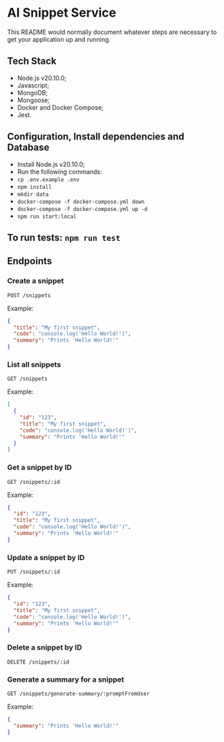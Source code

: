 # AI Snippet Service

This README would normally document whatever steps are necessary to get your application up and running.

## Tech Stack

- Node.js v20.10.0;
- Javascript;
- MongoDB;
- Mongoose;
- Docker and Docker Compose;
- Jest.


## Configuration, Install dependencies and Database

- Install Node.js v20.10.0;
- Run the following commands:
- `cp .env.example .env`
- `npm install`
- `mkdir data`
- `docker-compose -f docker-compose.yml down`
- `docker-compose -f docker-compose.yml up -d`
- `npm run start:local`


## To run tests: `npm run test`


## Endpoints

### Create a snippet

```
POST /snippets
```

Example:

```json
{
  "title": "My first snippet",
  "code": "console.log('Hello World!')",
  "summary": "Prints 'Hello World!'"
}
```

### List all snippets

```
GET /snippets
```

Example:

```json
[
  {
    "id": "123",
    "title": "My first snippet",
    "code": "console.log('Hello World!')",
    "summary": "Prints 'Hello World!'"
  }
]
```

### Get a snippet by ID

```
GET /snippets/:id
```

Example:

```json
{
  "id": "123",
  "title": "My first snippet",
  "code": "console.log('Hello World!')",
  "summary": "Prints 'Hello World!'"
}
```

### Update a snippet by ID

```
PUT /snippets/:id
```

Example:

```json
{
  "id": "123",
  "title": "My first snippet",
  "code": "console.log('Hello World!')",
  "summary": "Prints 'Hello World!'"
}
```

### Delete a snippet by ID

```
DELETE /snippets/:id
```

### Generate a summary for a snippet

```
GET /snippets/generate-summary/:promptFromUser
```

Example:

```json
{
  "summary": "Prints 'Hello World!'"
}
```
